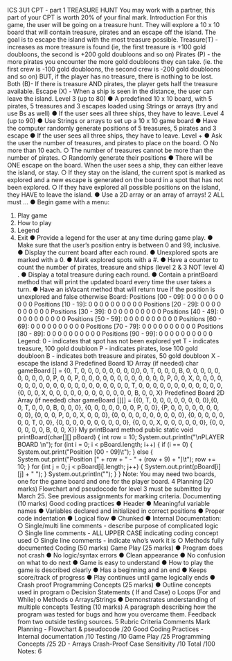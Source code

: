 ICS 3U1
CPT - part 1
TREASURE HUNT
You may work with a partner, this part of your CPT is worth 20% of your final mark.
Introduction
For this game, the user will be going on a treasure hunt. They will explore a 10 x 10 board that will
contain treasure, pirates and an escape off the island. The goal is to escape the island with the most
treasure possible.
Treasure(T) - increases as more treasure is found (ie, the first treasure is +100 gold doubloons, the
second is +200 gold doubloons and so on)
Pirates (P) - the more pirates you encounter the more gold doubloons they can take. (ie. the first
crew is -100 gold doubloons, the second crew is -200 gold doubloons and so on) BUT, if the player
has no treasure, there is nothing to be lost.
Both (B)- If there is treasure AND pirates, the player gets half the treasure available.
Escape (X) - When a ship is seen in the distance, the user can leave the island.
Level 3 (up to 80)
● A predefined 10 x 10 board, with 5 pirates, 5 treasures and 3 escapes loaded using Strings or
arrays (try and use Bs as well)
● If the user sees all three ships, they have to leave.
Level 4 (up to 90)
● Use Strings or arrays to set up a 10 x 10 game board
● Have the computer randomly generate positions of 5 treasures, 5 pirates and 3 escape
● If the user sees all three ships, they have to leave.
Level +
● Ask the user the number of treasures, and pirates to place on the board.
○ No more than 10 each.
○ The number of treasures cannot be more than the number of pirates.
○ Randomly generate their positions
● There will be ONE escape on the board. When the user sees a ship, they can either leave the
island, or stay.
○ If they stay on the island, the current spot is marked as explored and a new escape is
generated on the board in a spot that has not been explored.
○ If they have explored all possible positions on the island, they HAVE to leave
the island.
● Use a 2D array or an array of arrays!
2
ALL must …
● Begin game with a menu:
1. Play game
2. How to play
3. Legend
4. Exit
● Provide a legend for the user at any time during game play.
● Make sure that the user’s position entry is between 0 and 99, inclusive.
● Display the current board after each round.
● Unexplored spots are marked with a 0.
● Mark explored spots with a #.
● Have a counter to count the number of pirates, treasure and ships (level 2 & 3 NOT level 4) .
● Display a total treasure during each round.
● Contain a printBoard method that will print the updated board every time the user takes a
turn.
● Have an isVacant method that will return true if the position is unexplored and false
otherwise
Board:
Positions [00 - 09]: 0 0 0 0 0 0 0 0 0 0
Positions [10 - 19]: 0 0 0 0 0 0 0 0 0 0
Positions [20 - 29]: 0 0 0 0 0 0 0 0 0 0
Positions [30 - 39]: 0 0 0 0 0 0 0 0 0 0
Positions [40 - 49]: 0 0 0 0 0 0 0 0 0 0
Positions [50 - 59]: 0 0 0 0 0 0 0 0 0 0
Positions [60 - 69]: 0 0 0 0 0 0 0 0 0 0
Positions [70 - 79]: 0 0 0 0 0 0 0 0 0 0
Positions [80 - 89]: 0 0 0 0 0 0 0 0 0 0
Positions [90 - 99]: 0 0 0 0 0 0 0 0 0 0
Legend:
0 - indicates that spot has not been explored yet
T - indicates treasure, 100 gold doubloon
P - indicates pirates, lose 100 gold doubloon
B - indicates both treasure and pirates, 50 gold doubloon
X - escape the island
3
Predefined Board 1D Array (if needed)
char gameBoard [] = {0, T, 0, 0, 0, 0, 0, 0, 0, 0,0, 0, T, 0, 0, 0,
B, 0, 0, 0, 0, 0, 0, 0, 0, 0, 0, P, 0, 0, P, 0, 0, 0, 0, 0, 0, 0, 0,
0, 0, 0, 0, P, 0, 0, X, 0, 0, 0, 0, 0, 0, 0, 0, 0, 0, 0, 0, 0, 0, 0,
0, 0, 0, 0, 0, T, 0, 0, 0, 0, 0, 0, 0, 0, 0, 0, 0, 0, {0, 0, 0, X, 0,
0, 0, 0, 0, 0, 0, 0, 0, 0, 0, 0, B, 0, 0, X}
Predefined Board 2D Array (if needed)
char gameBoard [][] = {{0, T, 0, 0, 0, 0, 0, 0, 0, 0},{0, 0, T, 0, 0,
0, B, 0, 0, 0}, {0, 0, 0, 0, 0, 0, 0, P, 0, 0}, {P, 0, 0, 0, 0, 0, 0,
0, 0, 0}, {0, 0, 0, P, 0, 0, X, 0, 0, 0}, {0, 0, 0, 0, 0, 0, 0, 0, 0,
0}, {0, 0, 0, 0, 0, 0, 0, T, 0, 0}, {0, 0, 0, 0, 0, 0, 0, 0, 0, 0},
{0, 0, 0, X, 0, 0, 0, 0, 0, 0}, {0, 0, 0, 0, 0, 0, B, 0, 0, X}}
My printBoard method
public static void printBoard(char[][] pBoard) {
int row = 10;
System.out.println("\nPLAYER BOARD \n");
for (int i = 0; i < pBoard.length; i++) {
if (i == 0) {
System.out.print("Position [00 - 09]\t");
} else {
System.out.print("Position [" + row + " - " + (row + 9) +
"]\t");
row += 10;
}
for (int j = 0; j < pBoard[i].length; j++) {
System.out.print(pBoard[i][j] + " ");
}
System.out.println("");
}
}
Note:
You may need two boards, one for the game board and one for the player board.
4
Planning (20 marks)
Flowchart and pseudocode for level 3 must be submitted by March 25. See previous assignments
for marking criteria.
Documenting (10 marks)
Good coding practices
● Header
● Meaningful variable names
● Variables declared and initialized in correct positions
● Proper code indentation
● Logical flow
● Chunked
● Internal Documentation:
○ Single/multi line comments - describe purpose of complicated logic
○ Single line comments - ALL UPPER CASE indicating coding concept used
○ Single line comments - indicate who’s work it is
○ Methods fully documented
Coding (50 marks)
Game Play (25 marks)
● Program does not crash
● No logic/syntax errors
● Clean appearance
● No confusion on what to do next
● Game is easy to understand
● How to play the game is described clearly
● Has a beginning and an end
● Keeps score/track of progress
● Play continues until game logically ends
● Crash proof
Programming Concepts (25 marks)
● Outline concepts used in program
o Decision Statements ( If and Case)
o Loops (For and While)
o Methods
o Arrays/Strings
● Demonstrates understanding of multiple concepts
Testing (10 marks)
A paragraph describing how the program was tested for bugs and how you overcame them.
Feedback from two outside testing sources.
5
Rubric
Criteria Comments Mark
Planning -
Flowchart & pseudocode
/20
Good Coding Practices -
Internal documentation
/10
Testing /10
Game Play /25
Programming Concepts /25
2D - Arrays
Crash-Proof
Case Sensitivity /10
Total /100
Notes:
6
